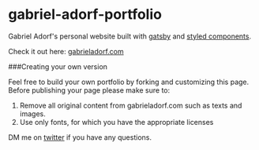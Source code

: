 # gabriel-adorf-portfolio
Gabriel Adorf's personal website built with [gatsby](https://github.com/gatsbyjs/gatsby) and [styled components](https://github.com/styled-components/styled-components).

Check it out here: [gabrieladorf.com](https://gabrieladorf.com)

###Creating your own version

Feel free to build your own portfolio by forking and customizing this page.
Before publishing your page please make sure to:

1. Remove all original content from gabrieladorf.com such as texts and images.
2. Use only fonts, for which you have the appropriate licenses

DM me on [twitter](https://twitter.com/gabdorf) if you have any questions.
